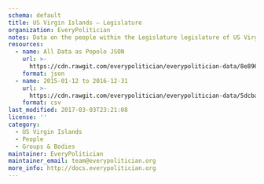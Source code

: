 ```yaml
---
schema: default
title: US Virgin Islands — Legislature
organization: EveryPolitician
notes: Data on the people within the Legislature legislature of US Virgin Islands.
resources:
  - name: All Data as Popolo JSON
    url: >-
      https://cdn.rawgit.com/everypolitician/everypolitician-data/8e896b15cce056999bfccbb18749716611001914/data/US_Virgin_Islands/Legislature/ep-popolo-v1.0.json
    format: json
  - name: 2015-01-12 to 2016-12-31
    url: >-
      https://cdn.rawgit.com/everypolitician/everypolitician-data/5dcbaa3052f9a67307812772264665b7aa6dbeb3/data/US_Virgin_Islands/Legislature/term-2014.csv
    format: csv
last_modified: 2017-03-03T23:21:08
license: ''
category:
  - US Virgin Islands
  - People
  - Groups & Bodies
maintainer: EveryPolitician
maintainer_email: team@everypolitician.org
more_info: http://docs.everypolitician.org
---
```

